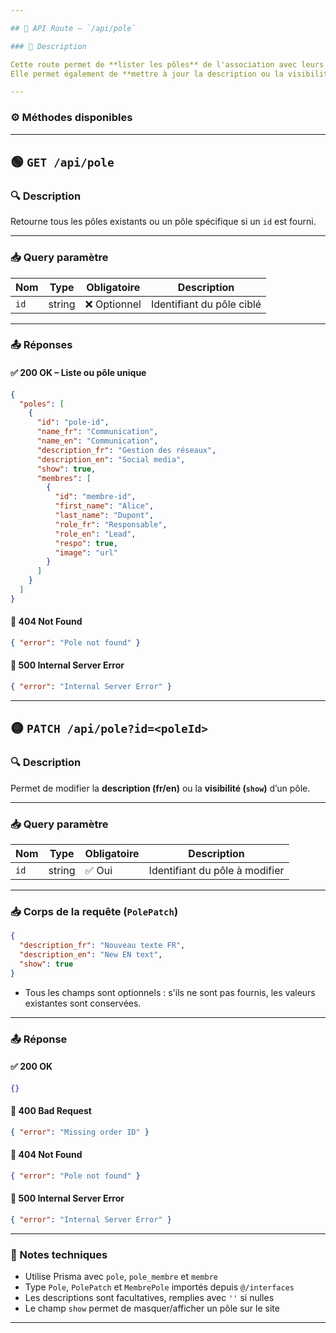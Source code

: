 ```yaml
---

## 🧾 API Route – `/api/pole`

### 📍 Description

Cette route permet de **lister les pôles** de l'association avec leurs informations détaillées et les membres associés.  
Elle permet également de **mettre à jour la description ou la visibilité (`show`)** d’un pôle via `PATCH`.

---
```


### ⚙️ Méthodes disponibles

---

## 🟢 `GET /api/pole`

### 🔍 Description

Retourne tous les pôles existants ou un pôle spécifique si un `id` est fourni.

---

### 📥 Query paramètre

| Nom  | Type   | Obligatoire | Description                  |
|------|--------|-------------|------------------------------|
| `id` | string | ❌ Optionnel | Identifiant du pôle ciblé    |

---

### 📤 Réponses

#### ✅ 200 OK – Liste ou pôle unique

```json
{
  "poles": [
    {
      "id": "pole-id",
      "name_fr": "Communication",
      "name_en": "Communication",
      "description_fr": "Gestion des réseaux",
      "description_en": "Social media",
      "show": true,
      "membres": [
        {
          "id": "membre-id",
          "first_name": "Alice",
          "last_name": "Dupont",
          "role_fr": "Responsable",
          "role_en": "Lead",
          "respo": true,
          "image": "url"
        }
      ]
    }
  ]
}
```

#### 🔴 404 Not Found

```json
{ "error": "Pole not found" }
```

#### 🔴 500 Internal Server Error

```json
{ "error": "Internal Server Error" }
```

---

## 🟡 `PATCH /api/pole?id=<poleId>`

### 🔍 Description

Permet de modifier la **description (fr/en)** ou la **visibilité (`show`)** d’un pôle.

---

### 📥 Query paramètre

| Nom  | Type   | Obligatoire | Description                  |
|------|--------|-------------|------------------------------|
| `id` | string | ✅ Oui       | Identifiant du pôle à modifier |

---

### 📥 Corps de la requête (`PolePatch`)

```json
{
  "description_fr": "Nouveau texte FR",
  "description_en": "New EN text",
  "show": true
}
```

- Tous les champs sont optionnels : s'ils ne sont pas fournis, les valeurs existantes sont conservées.

---

### 📤 Réponse

#### ✅ 200 OK

```json
{}
```

#### 🔴 400 Bad Request

```json
{ "error": "Missing order ID" }
```

#### 🔴 404 Not Found

```json
{ "error": "Pole not found" }
```

#### 🔴 500 Internal Server Error

```json
{ "error": "Internal Server Error" }
```

---

### 🧠 Notes techniques

- Utilise Prisma avec `pole`, `pole_membre` et `membre`
- Type `Pole`, `PolePatch` et `MembrePole` importés depuis `@/interfaces`
- Les descriptions sont facultatives, remplies avec `''` si nulles
- Le champ `show` permet de masquer/afficher un pôle sur le site

---

